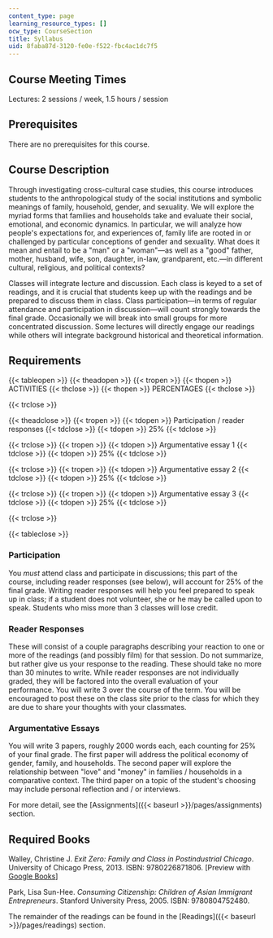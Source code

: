 ```yaml
---
content_type: page
learning_resource_types: []
ocw_type: CourseSection
title: Syllabus
uid: 8faba87d-3120-fe0e-f522-fbc4ac1dc7f5
---
```


Course Meeting Times
--------------------

Lectures: 2 sessions / week, 1.5 hours / session

Prerequisites
-------------

There are no prerequisites for this course.

Course Description
------------------

Through investigating cross-cultural case studies, this course introduces students to the anthropological study of the social institutions and symbolic meanings of family, household, gender, and sexuality. We will explore the myriad forms that families and households take and evaluate their social, emotional, and economic dynamics. In particular, we will analyze how people's expectations for, and experiences of, family life are rooted in or challenged by particular conceptions of gender and sexuality. What does it mean and entail to be a "man" or a "woman"—as well as a "good" father, mother, husband, wife, son, daughter, in-law, grandparent, etc.—in different cultural, religious, and political contexts?

Classes will integrate lecture and discussion. Each class is keyed to a set of readings, and it is crucial that students keep up with the readings and be prepared to discuss them in class. Class participation—in terms of regular attendance and participation in discussion—will count strongly towards the final grade. Occasionally we will break into small groups for more concentrated discussion. Some lectures will directly engage our readings while others will integrate background historical and theoretical information.

Requirements
------------

{{< tableopen >}}
{{< theadopen >}}
{{< tropen >}}
{{< thopen >}}
ACTIVITIES
{{< thclose >}}
{{< thopen >}}
PERCENTAGES
{{< thclose >}}

{{< trclose >}}

{{< theadclose >}}
{{< tropen >}}
{{< tdopen >}}
Participation / reader responses
{{< tdclose >}}
{{< tdopen >}}
25%
{{< tdclose >}}

{{< trclose >}}
{{< tropen >}}
{{< tdopen >}}
Argumentative essay 1
{{< tdclose >}}
{{< tdopen >}}
25%
{{< tdclose >}}

{{< trclose >}}
{{< tropen >}}
{{< tdopen >}}
Argumentative essay 2
{{< tdclose >}}
{{< tdopen >}}
25%
{{< tdclose >}}

{{< trclose >}}
{{< tropen >}}
{{< tdopen >}}
Argumentative essay 3
{{< tdclose >}}
{{< tdopen >}}
25%
{{< tdclose >}}

{{< trclose >}}

{{< tableclose >}}

### Participation

You _must_ attend class and participate in discussions; this part of the course, including reader responses (see below), will account for 25% of the final grade. Writing reader responses will help you feel prepared to speak up in class; if a student does not volunteer, she or he may be called upon to speak. Students who miss more than 3 classes will lose credit.

### Reader Responses

These will consist of a couple paragraphs describing your reaction to one or more of the readings (and possibly film) for that session. Do not summarize, but rather give us your response to the reading. These should take no more than 30 minutes to write. While reader responses are not individually graded, they will be factored into the overall evaluation of your performance. You will write 3 over the course of the term. You will be encouraged to post these on the class site prior to the class for which they are due to share your thoughts with your classmates.

### Argumentative Essays

You will write 3 papers, roughly 2000 words each, each counting for 25% of your final grade. The first paper will address the political economy of gender, family, and households. The second paper will explore the relationship between "love" and "money" in families / households in a comparative context. The third paper on a topic of the student's choosing may include personal reflection and / or interviews.

For more detail, see the [Assignments]({{< baseurl >}}/pages/assignments) section.

Required Books
--------------

Walley, Christine J. _Exit Zero: Family and Class in Postindustrial Chicago_. University of Chicago Press, 2013. ISBN: 9780226871806. \[Preview with [Google Books](http://books.google.com/books?id=noaQB6Pb8LAC&pg=PAfrontcover)\]

Park, Lisa Sun-Hee. _Consuming Citizenship: Children of Asian Immigrant Entrepreneurs_. Stanford University Press, 2005. ISBN: 9780804752480.

The remainder of the readings can be found in the [Readings]({{< baseurl >}}/pages/readings) section.